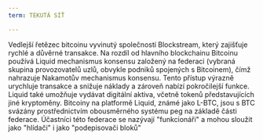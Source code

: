 ```yaml
---
term: TEKUTÁ SÍŤ

---
```

Vedlejší řetězec bitcoinu vyvinutý společností Blockstream, který zajišťuje rychlé a důvěrné transakce. Na rozdíl od hlavního blockchainu Bitcoinu používá Liquid mechanismus konsensu založený na federaci (vybraná skupina provozovatelů uzlů, obvykle podniků spojených s Bitcoinem), čímž nahrazuje Nakamotův mechanismus konsensu. Tento přístup výrazně urychluje transakce a snižuje náklady a zároveň nabízí pokročilejší funkce. Liquid také umožňuje vydávat digitální aktiva, včetně tokenů představujících jiné kryptoměny. Bitcoiny na platformě Liquid, známé jako L-BTC, jsou s BTC svázány prostřednictvím obousměrného systému peg na základě části federace. Účastníci této federace se nazývají "funkcionáři" a mohou sloužit jako "hlídači" i jako "podepisovači bloků"